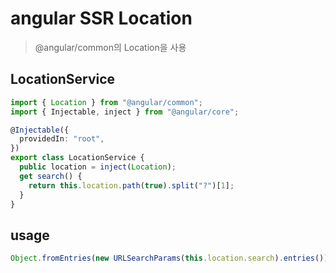# angular SSR Location

> @angular/common의 Location을 사용

## LocationService

```ts
import { Location } from "@angular/common";
import { Injectable, inject } from "@angular/core";

@Injectable({
  providedIn: "root",
})
export class LocationService {
  public location = inject(Location);
  get search() {
    return this.location.path(true).split("?")[1];
  }
}
```

## usage

```ts
Object.fromEntries(new URLSearchParams(this.location.search).entries());
```

